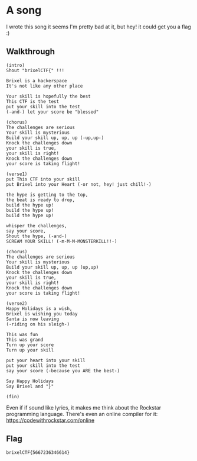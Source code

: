 # A song

I wrote this song it seems I'm pretty bad at it, but hey! it could get you a flag :)

## Walkthrough

```
(intro)
Shout "brixelCTF{" !!!

Brixel is a hackerspace
It's not like any other place

Your skill is hopefully the best
This CTF is the test
put your skill into the test
(-and-) let your score be "blessed"

(chorus)
The challenges are serious
Your skill is mysterious
Build your skill up, up, up (-up,up-)
Knock the challenges down
your skill is true,
your skill is right!
Knock the challenges down
your score is taking flight!

(verse1)
put This CTF into your skill
put Brixel into your Heart (-or not, hey! just chill!-)

the hype is getting to the top,
the beat is ready to drop,
build the hype up!
build the hype up!
build the hype up!

whisper the challenges,
say your score,
Shout the hype, (-and-)
SCREAM YOUR SKILL! (-m-M-M-MONSTERKILL!!-)

(chorus)
The challenges are serious
Your skill is mysterious
Build your skill up, up, up (up,up)
Knock the challenges down
your skill is true,
your skill is right!
Knock the challenges down
your score is taking flight!

(verse2)
Happy Holidays is a wish,
Brixel is wishing you today
Santa is now leaving
(-riding on his sleigh-)

This was fun
This was grand
Turn up your score
Turn up your skill

put your heart into your skill
put your skill into the test
say your score (-because you ARE the best-)

Say Happy Holidays
Say Brixel and "}"

(fin)
```

Even if if sound like lyrics, it makes me think about the Rockstar programming language. There's even an online compiler for it: https://codewithrockstar.com/online

## Flag

```
brixelCTF{5667236346614}
```

